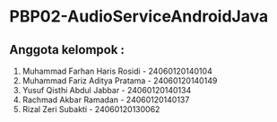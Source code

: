 # PBP02-AudioServiceAndroidJava

## Anggota kelompok :
1. Muhammad Farhan Haris Rosidi - 24060120140104 
2. Muhammad Fariz Aditya Pratama - 24060120140149 
3. Yusuf Qisthi Abdul Jabbar - 24060120140134 
4. Rachmad Akbar Ramadan - 24060120140137 
5. Rizal Zeri Subakti - 24060120130062 
